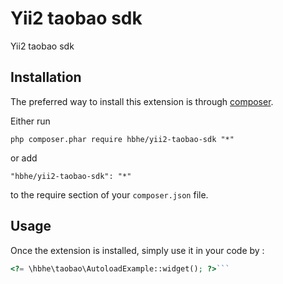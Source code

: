 Yii2 taobao sdk
===============
Yii2 taobao sdk

Installation
------------

The preferred way to install this extension is through [composer](http://getcomposer.org/download/).

Either run

```
php composer.phar require hbhe/yii2-taobao-sdk "*"
```

or add

```
"hbhe/yii2-taobao-sdk": "*"
```

to the require section of your `composer.json` file.


Usage
-----

Once the extension is installed, simply use it in your code by  :

```php
<?= \hbhe\taobao\AutoloadExample::widget(); ?>```